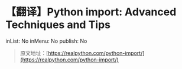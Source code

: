 # 【翻译】Python import: Advanced Techniques and Tips

inList: No
inMenu: No
publish: No

> 原文地址：[https://realpython.com/python-import/](https://realpython.com/python-import/)
>